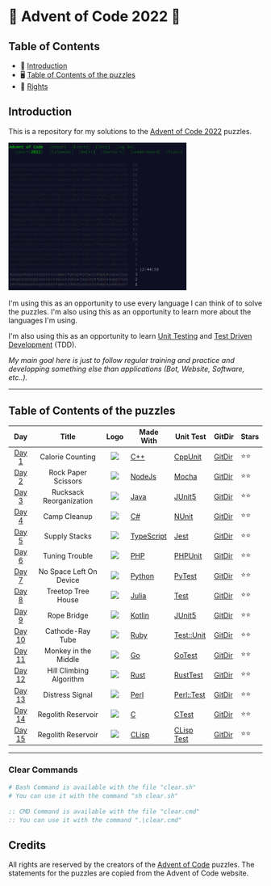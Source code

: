# 🎄 Advent of Code 2022 🎁

## Table of Contents

- 🎁 [Introduction](#introduction)
- 🖥️ [Table of Contents of the puzzles](#table-of-contents-of-the-puzzles)
- 🎄 [Rights](#rights)

## Introduction

This is a repository for my solutions to the [Advent of Code 2022](https://adventofcode.com/2022) puzzles.

<img class="main-webpage" src="./img 🖼️/website.png" height= 20% width=70%>

I'm using this as an opportunity to use every language I can think of to solve the puzzles. I'm also using this as an opportunity to learn more about the languages I'm using.

I'm also using this as an opportunity to learn [Unit Testing](https://en.wikipedia.org/wiki/Unit_testing) and [Test Driven Development](https://en.wikipedia.org/wiki/Test-driven_development) (TDD).

_My main goal here is just to follow regular training and practice and developping something else than applications (Bot, Website, Software, etc..)._

---

## Table of Contents of the puzzles

|                      Day                       |          Title          |                                   Logo                                    | Made With                                             | Unit Test                                                                            | GitDir                                                                                                           | Stars |
| :--------------------------------------------: | :---------------------: | :-----------------------------------------------------------------------: | ----------------------------------------------------- | ------------------------------------------------------------------------------------ | ---------------------------------------------------------------------------------------------------------------- | ----- |
|  [Day 1](https://adventofcode.com/2022/day/1)  |    Calorie Counting     |  <img src="https://skillicons.dev/icons?i=cpp" style="height: 30px; "/>   | [C++](https://www.cplusplus.com/)                     | [CppUnit](https://wiki.freedesktop.orgwww/Software/cppunit/)                         | [GitDir](https://github.com/Eric-Philippe/Advent-Of-Code-2022/tree/master/Day01%20[C++]%20%F0%9F%8E%84)          | ⭐⭐  |
|  [Day 2](https://adventofcode.com/2022/day/2)  |   Rock Paper Scissors   | <img src="https://skillicons.dev/icons?i=nodejs" style="height: 34px; "/> | [NodeJs](https://nodejs.org/en/)                      | [Mocha](https://mochajs.org/)                                                        | [GitDir](https://github.com/Eric-Philippe/Advent-Of-Code-2022/tree/master/Day02%20[Js]%20%F0%9F%8D%BE)           | ⭐⭐  |
|  [Day 3](https://adventofcode.com/2022/day/3)  | Rucksack Reorganization |  <img src="https://skillicons.dev/icons?i=java" style="height: 32px; "/>  | [Java](https://www.java.com/en/)                      | [JUnit5](https://junit.org/junit5/)                                                  | [GitDir](https://github.com/Eric-Philippe/Advent-Of-Code-2022/tree/master/Day03%20[Java]%20%F0%9F%8E%8A)         | ⭐⭐  |
|  [Day 4](https://adventofcode.com/2022/day/4)  |      Camp Cleanup       |   <img src="https://skillicons.dev/icons?i=cs" style="height: 28px; "/>   | [C#](https://docs.microsoft.com/en-us/dotnet/csharp/) | [NUnit](https://nunit.org/)                                                          | [GitDir](https://github.com/Eric-Philippe/Advent-Of-Code-2022/tree/master/Day04%20[C#]%20%F0%9F%8E%85)           | ⭐⭐  |
|  [Day 5](https://adventofcode.com/2022/day/5)  |      Supply Stacks      |   <img src="https://skillicons.dev/icons?i=ts" style="height: 28px; "/>   | [TypeScript](https://www.typescriptlang.org/)         | [Jest](https://jestjs.io/)                                                           | [GitDir](https://github.com/Eric-Philippe/Advent-Of-Code-2022/tree/master/Day05%20[TypeScript]%20%F0%9F%92%90)   | ⭐⭐  |
|  [Day 6](https://adventofcode.com/2022/day/6)  |     Tuning Trouble      |  <img src="https://skillicons.dev/icons?i=php" style="height: 34px; "/>   | [PHP](https://www.php.net/)                           | [PHPUnit](https://phpunit.de/)                                                       | [GitDir](https://github.com/Eric-Philippe/Advent-Of-Code-2022/tree/master/Day06%20[PhP]%20%F0%9F%8E%81)          | ⭐⭐  |
|  [Day 7](https://adventofcode.com/2022/day/7)  | No Space Left On Device |   <img src="https://skillicons.dev/icons?i=py" style="height: 32px; "/>   | [Python](https://www.python.org/)                     | [PyTest](https://docs.pytest.org/en/stable/)                                         | [GitDir](https://github.com/Eric-Philippe/Advent-Of-Code-2022/tree/master/Day07%20[Python]%20%F0%9F%9B%B7)       | ⭐⭐  |
|  [Day 8](https://adventofcode.com/2022/day/8)  |   Treetop Tree House    | <img src="https://skillicons.dev/icons?i=julia" style="height: 32px; "/>  | [Julia](https://julialang.org/)                       | [Test](https://julialang.org/)                                                       | [GitDir](https://github.com/Eric-Philippe/Advent-Of-Code-2022/tree/master/Day08%20[Julia]%20%E2%9D%84%EF%B8%8F)  | ⭐⭐  |
|  [Day 9](https://adventofcode.com/2022/day/9)  |       Rope Bridge       | <img src="https://skillicons.dev/icons?i=kotlin" style="height: 32px; "/> | [Kotlin](https://kotlinlang.org/)                     | [JUnit5](https://junit.org/junit5/)                                                  | [GitDir](https://github.com/Eric-Philippe/Advent-Of-Code-2022/tree/master/Day09%20[Kotlin]%20%E2%98%83%EF%B8%8F) | ⭐⭐  |
| [Day 10](https://adventofcode.com/2022/day/10) |    Cathode-Ray Tube     |  <img src="https://skillicons.dev/icons?i=ruby" style="height: 32px; "/>  | [Ruby](https://www.ruby-lang.org/en/)                 | [Test::Unit](https://ruby-doc.org/stdlib-2.7.0/libdoc/test/unit/rdoc/Test/Unit.html) | [GitDir](https://github.com/Eric-Philippe/Advent-Of-Code-2022/tree/master/Day10%20[Ruby]%20%F0%9F%A7%A3)         | ⭐⭐  |
| [Day 11](https://adventofcode.com/2022/day/11) |  Monkey in the Middle   |   <img src="https://skillicons.dev/icons?i=go" style="height: 32px; "/>   | [Go](https://golang.org/)                             | [GoTest](https://golang.org/pkg/testing/)                                            | [GitDir](https://github.com/Eric-Philippe/Advent-Of-Code-2022/tree/master/Day11%20[Go]%20%F0%9F%A7%A4)           | ⭐⭐  |
| [Day 12](https://adventofcode.com/2022/day/12) | Hill Climbing Algorithm |  <img src="https://skillicons.dev/icons?i=rust" style="height: 32px; "/>  | [Rust](https://www.rust-lang.org)                     | [RustTest](https://www.rust-lang.org)                                                | [GitDir](https://github.com/Eric-Philippe/Advent-Of-Code-2022/tree/master/Day12%20[Rust]%20%F0%9F%A6%8C)         | ⭐⭐  |
| [Day 13](https://adventofcode.com/2022/day/13) |     Distress Signal     |  <img src="https://skillicons.dev/icons?i=perl" style="height: 32px; "/>  | [Perl](https://www.perl.org)                          | [Perl::Test](https://www.perl.org)                                                   | [GitDir](https://github.com/Eric-Philippe/Advent-Of-Code-2022/tree/master/Day13%20[Perl]%20%F0%9F%A6%83)         | ⭐⭐  |
| [Day 14](https://adventofcode.com/2022/day/14) |   Regolith Reservoir    |   <img src="https://skillicons.dev/icons?i=c" style="height: 32px; "/>    | [C](<https://fr.wikipedia.org/wiki/C_(langage)>)      | [CTest](<https://fr.wikipedia.org/wiki/C_(langage)>)                                 | [GitDir](https://github.com/Eric-Philippe/Advent-Of-Code-2022/tree/master/Day14%20[C]%20%F0%9F%8D%97)            | ⭐⭐  |
| [Day 15](https://adventofcode.com/2022/day/15) |   Regolith Reservoir    |  <img src="https://skillicons.dev/icons?i=lit" style="height: 32px; "/>   | [CLisp](https://fr.wikipedia.org/wiki/Common_Lisp)    | [CLisp Test](https://fr.wikipedia.org/wiki/Common_Lisp)                              | [GitDir](https://github.com/Eric-Philippe/Advent-Of-Code-2022/tree/master/Day15%20[Lisp]%20%F0%9F%A5%82)         | ⭐⭐  |

---

### Clear Commands

```bash
# Bash Command is available with the file "clear.sh"
# You can use it with the command "sh clear.sh"
```

```cmd
:: CMD Command is available with the file "clear.cmd"
:: You can use it with the command ".\clear.cmd"
```

## Credits

All rights are reserved by the creators of the [Advent of Code](https://adventofcode.com/2022) puzzles. The statements for the puzzles are copied from the Advent of Code website.
